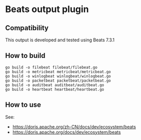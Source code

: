 <!-- 
Licensed to the Apache Software Foundation (ASF) under one
or more contributor license agreements.  See the NOTICE file
distributed with this work for additional information
regarding copyright ownership.  The ASF licenses this file
to you under the Apache License, Version 2.0 (the
"License"); you may not use this file except in compliance
with the License.  You may obtain a copy of the License at

  http://www.apache.org/licenses/LICENSE-2.0

Unless required by applicable law or agreed to in writing,
software distributed under the License is distributed on an
"AS IS" BASIS, WITHOUT WARRANTIES OR CONDITIONS OF ANY
KIND, either express or implied.  See the License for the
specific language governing permissions and limitations
under the License.
-->

# Beats output plugin

## Compatibility

This output is developed and tested using Beats 7.3.1

## How to build

```
go build -o filebeat filebeat/filebeat.go
go build -o metricbeat metricbeat/metricbeat.go
go build -o winlogbeat winlogbeat/winlogbeat.go
go build -o packetbeat packetbeat/packetbeat.go
go build -o auditbeat auditbeat/auditbeat.go
go build -o heartbeat heartbeat/heartbeat.go
```

## How to use

See:

- https://doris.apache.org/zh-CN/docs/dev/ecosystem/beats
- https://doris.apache.org/docs/dev/ecosystem/beats

